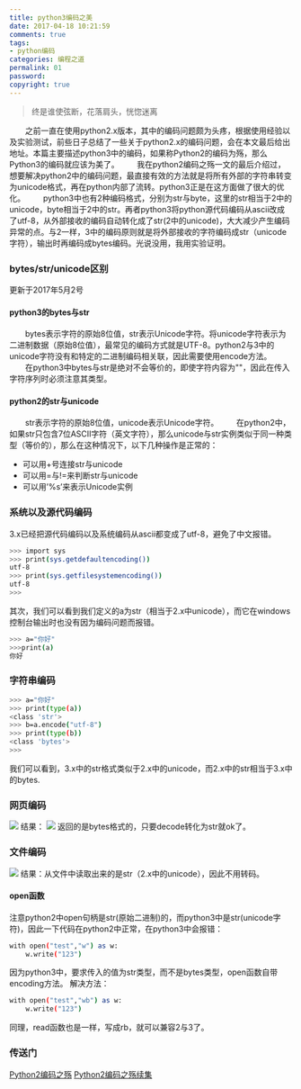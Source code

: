 ```yaml
---
title: python3编码之美
date: 2017-04-18 10:21:59
comments: true
tags: 
- python编码
categories: 编程之道
permalink: 01
password:
copyright: true
---
```

<blockquote class="blockquote-center">终是谁使弦断，花落肩头，恍惚迷离</blockquote>
　　之前一直在使用python2.x版本，其中的编码问题颇为头疼，根据使用经验以及实验测试，前些日子总结了一些关于python2.x的编码问题，会在本文最后给出地址。本篇主要描述python3中的编码，如果称Python2的编码为殇，那么Python3的编码就应该为美了。
<!--more -->
　　我在python2编码之殇一文的最后介绍过，想要解决python2中的编码问题，最直接有效的方法就是将所有外部的字符串转变为unicode格式，再在python内部了流转。python3正是在这方面做了很大的优化。
　　python3中也有2种编码格式，分别为str与byte，这里的str相当于2中的unicode，byte相当于2中的str。再者python3将python源代码编码从ascii改成了utf-8，从外部接收的编码自动转化成了str(2中的unicode)，大大减少产生编码异常的点。与2一样，3中的编码原则就是将外部接收的字符编码成str（unicode字符），输出时再编码成bytes编码。光说没用，我用实验证明。

### bytes/str/unicode区别
更新于2017年5月2号
#### python3的bytes与str
　　bytes表示字符的原始8位值，str表示Unicode字符。将unicode字符表示为二进制数据（原始8位值），最常见的编码方式就是UTF-8。python2与3中的unicode字符没有和特定的二进制编码相关联，因此需要使用encode方法。
　　在python3中bytes与str是绝对不会等价的，即使字符内容为""，因此在传入字符序列时必须注意其类型。
#### python2的str与unicode
　　str表示字符的原始8位值，unicode表示Unicode字符。
　　在python2中，如果str只包含7位ASCII字符（英文字符），那么unicode与str实例类似于同一种类型（等价的），那么在这种情况下，以下几种操作是正常的：

* 可以用+号连接str与unicode
* 可以用=与!=来判断str与unicode
* 可以用’%s’来表示Unicode实例

### 系统以及源代码编码
3.x已经把源代码编码以及系统编码从ascii都变成了utf-8，避免了中文报错。
```bash
>>> import sys
>>> print(sys.getdefaultencoding())
utf-8
>>> print(sys.getfilesystemencoding())
utf-8
>>>
```
其次，我们可以看到我们定义的a为str（相当于2.x中unicode），而它在windows控制台输出时也没有因为编码问题而报错。
```bash
>>> a="你好"
>>>print(a)
你好
```

### 字符串编码
```bash
>>> a="你好"
>>> print(type(a))
<class 'str'>
>>> b=a.encode("utf-8")
>>> print(type(b))
<class 'bytes'>
>>>
```
我们可以看到，3.x中的str格式类似于2.x中的unicode，而2.x中的str相当于3.x中的bytes.

### 网页编码
![](/upload_image/20170418/1.png)
结果：
![](/upload_image/20170418/2.png)
返回的是bytes格式的，只要decode转化为str就ok了。

### 文件编码
![](/upload_image/20170418/3.png)
结果：从文件中读取出来的是str（2.x中的unicode），因此不用转码。
#### open函数
注意python2中open句柄是str(原始二进制)的，而python3中是str(unicode字符)，因此一下代码在python2中正常，在python3中会报错：
```bash
with open("test","w") as w:
    w.write("123")
```
因为python3中，要求传入的值为str类型，而不是bytes类型，open函数自带encoding方法。
解决方法：
```bash
with open("test","wb") as w:
    w.write("123")
```
同理，read函数也是一样，写成rb，就可以兼容2与3了。

### 传送门
[Python2编码之殇](http://thief.one/2017/02/16/%E8%A7%A3%E5%86%B3Python2-x%E7%BC%96%E7%A0%81%E4%B9%8B%E6%AE%87/)
[Python2编码之殇续集](http://thief.one/2017/04/14/1/)

